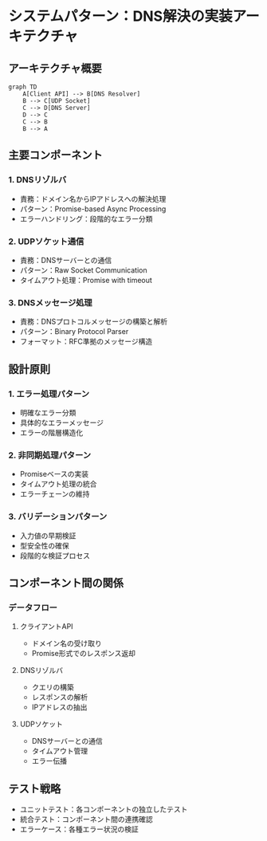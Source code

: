 # システムパターン：DNS解決の実装アーキテクチャ

## アーキテクチャ概要
```mermaid
graph TD
    A[Client API] --> B[DNS Resolver]
    B --> C[UDP Socket]
    C --> D[DNS Server]
    D --> C
    C --> B
    B --> A
```

## 主要コンポーネント

### 1. DNSリゾルバ
- 責務：ドメイン名からIPアドレスへの解決処理
- パターン：Promise-based Async Processing
- エラーハンドリング：段階的なエラー分類

### 2. UDPソケット通信
- 責務：DNSサーバーとの通信
- パターン：Raw Socket Communication
- タイムアウト処理：Promise with timeout

### 3. DNSメッセージ処理
- 責務：DNSプロトコルメッセージの構築と解析
- パターン：Binary Protocol Parser
- フォーマット：RFC準拠のメッセージ構造

## 設計原則

### 1. エラー処理パターン
- 明確なエラー分類
- 具体的なエラーメッセージ
- エラーの階層構造化

### 2. 非同期処理パターン
- Promiseベースの実装
- タイムアウト処理の統合
- エラーチェーンの維持

### 3. バリデーションパターン
- 入力値の早期検証
- 型安全性の確保
- 段階的な検証プロセス

## コンポーネント間の関係

### データフロー
1. クライアントAPI
   - ドメイン名の受け取り
   - Promise形式でのレスポンス返却

2. DNSリゾルバ
   - クエリの構築
   - レスポンスの解析
   - IPアドレスの抽出

3. UDPソケット
   - DNSサーバーとの通信
   - タイムアウト管理
   - エラー伝播

## テスト戦略
- ユニットテスト：各コンポーネントの独立したテスト
- 統合テスト：コンポーネント間の連携確認
- エラーケース：各種エラー状況の検証